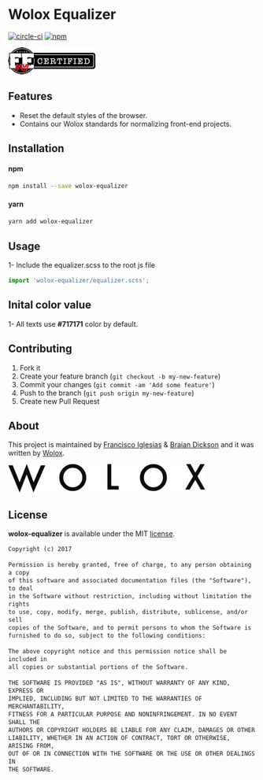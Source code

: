 # Wolox Equalizer
[![circle-ci](https://img.shields.io/circleci/project/github/Wolox/wolox-equalizer.svg)](https://circleci.com/gh/Wolox/wolox-equalizer)
[![npm](https://img.shields.io/npm/v/wolox-equalizer.svg)](https://www.npmjs.com/package/wolox-equalizer)

[![FEArmy](./assets/FEA_icon.png)](https://github.com/orgs/Wolox/teams/front-end-army/members)
## Features

- Reset the default styles of the browser.
- Contains our Wolox standards for normalizing front-end projects.

## Installation

#### npm
```bash
npm install --save wolox-equalizer
```

#### yarn
```bash
yarn add wolox-equalizer
```

## Usage

1- Include the equalizer.scss to the root js file

```js
import 'wolox-equalizer/equalizer.scss';
```


## Inital color value

1- All texts use **#717171** color by default.


## Contributing

1. Fork it
2. Create your feature branch (`git checkout -b my-new-feature`)
3. Commit your changes (`git commit -am 'Add some feature'`)
4. Push to the branch (`git push origin my-new-feature`)
5. Create new Pull Request

## About

This project is maintained by [Francisco Iglesias](https://github.com/frankiglesias) & [Braian Dickson](https://github.com/braiandickson) and it was written by [Wolox](http://www.wolox.com.ar).

![Wolox](https://raw.githubusercontent.com/Wolox/press-kit/master/logos/logo_banner.png)

## License

**wolox-equalizer** is available under the MIT [license](LICENSE).

    Copyright (c) 2017

    Permission is hereby granted, free of charge, to any person obtaining a copy
    of this software and associated documentation files (the "Software"), to deal
    in the Software without restriction, including without limitation the rights
    to use, copy, modify, merge, publish, distribute, sublicense, and/or sell
    copies of the Software, and to permit persons to whom the Software is
    furnished to do so, subject to the following conditions:

    The above copyright notice and this permission notice shall be included in
    all copies or substantial portions of the Software.

    THE SOFTWARE IS PROVIDED "AS IS", WITHOUT WARRANTY OF ANY KIND, EXPRESS OR
    IMPLIED, INCLUDING BUT NOT LIMITED TO THE WARRANTIES OF MERCHANTABILITY,
    FITNESS FOR A PARTICULAR PURPOSE AND NONINFRINGEMENT. IN NO EVENT SHALL THE
    AUTHORS OR COPYRIGHT HOLDERS BE LIABLE FOR ANY CLAIM, DAMAGES OR OTHER
    LIABILITY, WHETHER IN AN ACTION OF CONTRACT, TORT OR OTHERWISE, ARISING FROM,
    OUT OF OR IN CONNECTION WITH THE SOFTWARE OR THE USE OR OTHER DEALINGS IN
    THE SOFTWARE.